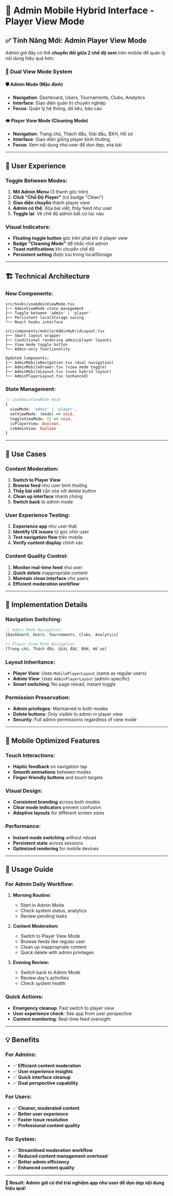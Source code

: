# 🎯 Admin Mobile Hybrid Interface - Player View Mode

## ✅ **Tính Năng Mới: Admin Player View Mode**

Admin giờ đây có thể **chuyển đổi giữa 2 chế độ xem** trên mobile để quản lý nội dung hiệu quả hơn:

### 🔄 **Dual View Mode System**

#### 🛡️ **Admin Mode (Mặc định)**
- **Navigation**: Dashboard, Users, Tournaments, Clubs, Analytics
- **Interface**: Giao diện quản trị chuyên nghiệp
- **Focus**: Quản lý hệ thống, dữ liệu, báo cáo

#### 👁️ **Player View Mode (Cleaning Mode)**
- **Navigation**: Trang chủ, Thách đấu, Giải đấu, BXH, Hồ sơ
- **Interface**: Giao diện giống player bình thường
- **Focus**: Xem nội dung như user để dọn dẹp, xóa bài

---

## 🎨 **User Experience**

### **Toggle Between Modes:**
1. **Mở Admin Menu** (3 thanh góc trên)
2. **Click "Chế Độ Player"** (có badge "Clean")
3. **Giao diện chuyển** thành player view
4. **Admin có thể**: Xóa bài viết, thấy feed như user
5. **Toggle lại**: Về chế độ admin bất cứ lúc nào

### **Visual Indicators:**
- **Floating toggle button** góc trên phải khi ở player view
- **Badge "Cleaning Mode"** để nhắc nhở admin
- **Toast notifications** khi chuyển chế độ
- **Persistent setting** được lưu trong localStorage

---

## 🏗️ **Technical Architecture**

### **New Components:**

```
src/hooks/useAdminViewMode.tsx
├── AdminViewMode state management
├── Toggle between 'admin' | 'player'
├── Persistent localStorage saving
└── React hooks interface

src/components/mobile/AdminHybridLayout.tsx
├── Smart layout wrapper
├── Conditional rendering admin/player layouts
├── View mode toggle button
└── Admin-only functionality

Updated Components:
├── AdminMobileNavigation.tsx (dual navigation)
├── AdminMobileDrawer.tsx (view mode toggle)
├── AdminMobileLayout.tsx (uses hybrid layout)
└── AdminPlayerLayout.tsx (enhanced)
```

### **State Management:**
```typescript
// useAdminViewMode Hook
{
  viewMode: 'admin' | 'player',
  setViewMode: (mode) => void,
  toggleViewMode: () => void,
  isPlayerView: boolean,
  isAdminView: boolean
}
```

---

## 🎯 **Use Cases**

### **Content Moderation:**
1. **Switch to Player View**
2. **Browse feed** như user bình thường
3. **Thấy bài viết** cần xóa với delete button
4. **Clean up interface** nhanh chóng
5. **Switch back** to admin mode

### **User Experience Testing:**
1. **Experience app** như user thật
2. **Identify UX issues** từ góc nhìn user
3. **Test navigation flow** trên mobile
4. **Verify content display** chính xác

### **Content Quality Control:**
1. **Monitor real-time feed** như user
2. **Quick delete** inappropriate content
3. **Maintain clean interface** cho users
4. **Efficient moderation workflow**

---

## 🔧 **Implementation Details**

### **Navigation Switching:**
```typescript
// Admin Mode Navigation
[Dashboard, Users, Tournaments, Clubs, Analytics]

// Player View Mode Navigation  
[Trang chủ, Thách đấu, Giải đấu, BXH, Hồ sơ]
```

### **Layout Inheritance:**
- **Player View**: Uses `MobilePlayerLayout` (same as regular users)
- **Admin View**: Uses `AdminPlayerLayout` (admin-specific)
- **Smart switching**: No page reload, instant toggle

### **Permission Preservation:**
- **Admin privileges**: Maintained in both modes
- **Delete buttons**: Only visible to admin in player view
- **Security**: Full admin permissions regardless of view mode

---

## 📱 **Mobile Optimized Features**

### **Touch Interactions:**
- **Haptic feedback** on navigation tap
- **Smooth animations** between modes
- **Finger-friendly buttons** and touch targets

### **Visual Design:**
- **Consistent branding** across both modes
- **Clear mode indicators** prevent confusion
- **Adaptive layouts** for different screen sizes

### **Performance:**
- **Instant mode switching** without reload
- **Persistent state** across sessions
- **Optimized rendering** for mobile devices

---

## 🚀 **Usage Guide**

### **For Admin Daily Workflow:**

1. **Morning Routine:**
   - Start in Admin Mode
   - Check system status, analytics
   - Review pending tasks

2. **Content Moderation:**
   - Switch to Player View Mode
   - Browse feeds like regular user
   - Clean up inappropriate content
   - Quick delete with admin privileges

3. **Evening Review:**
   - Switch back to Admin Mode
   - Review day's activities
   - Check system health

### **Quick Actions:**
- **Emergency cleanup**: Fast switch to player view
- **User experience check**: See app from user perspective
- **Content monitoring**: Real-time feed oversight

---

## 💡 **Benefits**

### **For Admins:**
- ✅ **Efficient content moderation**
- ✅ **User experience insights**
- ✅ **Quick interface cleanup**
- ✅ **Dual perspective capability**

### **For Users:**
- ✅ **Cleaner, moderated content**
- ✅ **Better user experience**
- ✅ **Faster issue resolution**
- ✅ **Professional content quality**

### **For System:**
- ✅ **Streamlined moderation workflow**
- ✅ **Reduced content management overhead**
- ✅ **Better admin efficiency**
- ✅ **Enhanced content quality**

---

**🎯 Result: Admin giờ có thể trải nghiệm app như user để dọn dẹp nội dung hiệu quả!**
